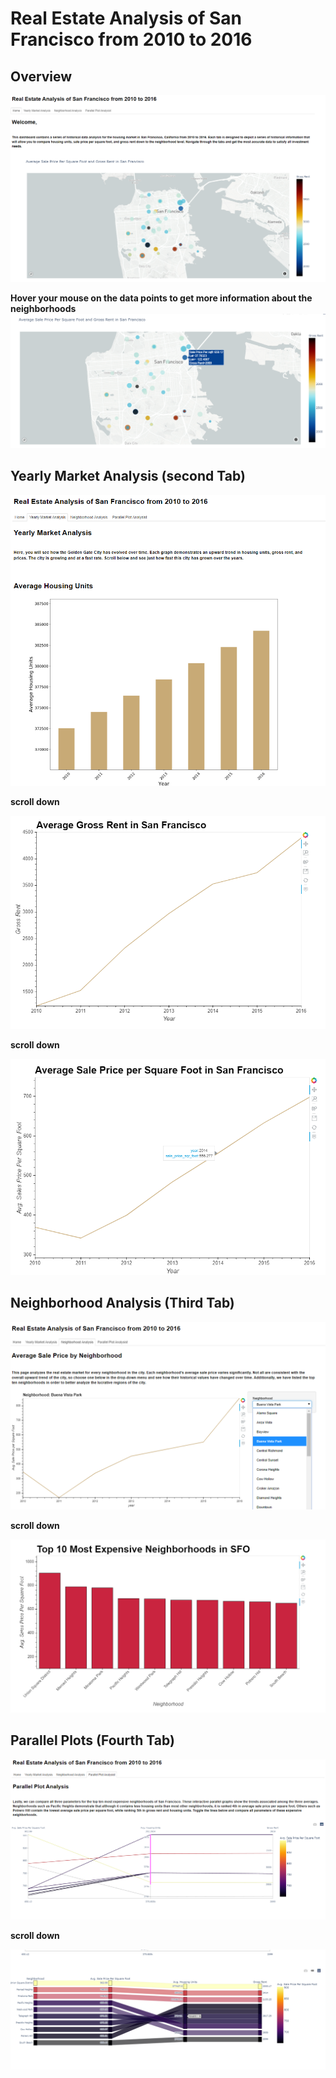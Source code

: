 # Real Estate Analysis of San Francisco from 2010 to 2016

## Overview 

![Dashboard](My_images/map.png)

**Hover your mouse on the data points to get more information about the neighborhoods**
![Dashboard](My_images/map_2.png)

## Yearly Market Analysis (second Tab)

![](My_images/housing_units.png)

**scroll down**

![](My_images/gross_rent2.png)

**scroll down**

![](My_images/sale_price.png)

## Neighborhood Analysis (Third Tab)

![](My_images/neighborhood.png)

**scroll down**

![](My_images/top_10.png)

## Parallel Plots (Fourth Tab)

![](My_images/parallel_coordinates.png)

**scroll down**

![](My_images/parallel_categories.png)
